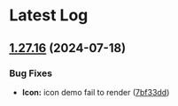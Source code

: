 # Latest Log 

## [1.27.16](https://github.com/alibaba-fusion/next/compare/1.27.15...1.27.16) (2024-07-18)


### Bug Fixes

* **Icon:** icon demo fail to render ([7bf33dd](https://github.com/alibaba-fusion/next/commit/7bf33ddc77cdef615dc05ff0e730f36547ead243))

